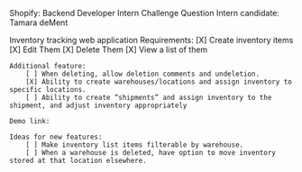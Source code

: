 Shopify: Backend Developer Intern Challenge Question
Intern candidate: Tamara deMent

Inventory tracking web application 
    Requirements:
        [X] Create inventory items
        [X] Edit Them
        [X] Delete Them
        [X] View a list of them

    Additional feature:
        [ ] When deleting, allow deletion comments and undeletion.
        [X] Ability to create warehouses/locations and assign inventory to specific locations.
        [ ] Ability to create “shipments” and assign inventory to the shipment, and adjust inventory appropriately

    Demo link:

    Ideas for new features:
        [ ] Make inventory list items filterable by warehouse.
        [ ] When a warehouse is deleted, have option to move inventory stored at that location elsewhere.
